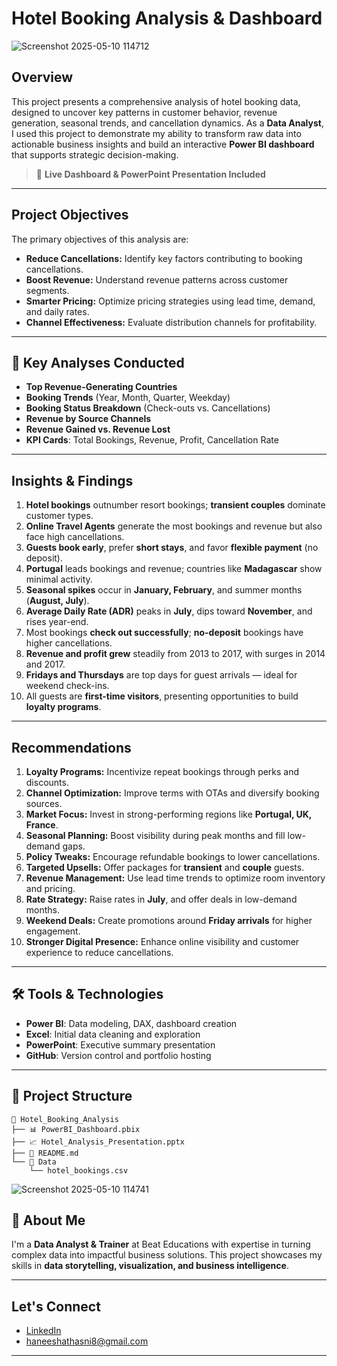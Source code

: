 # Hotel Booking Analysis & Dashboard 

![Screenshot 2025-05-10 114712](https://github.com/user-attachments/assets/53059169-aecd-47f9-9b75-e42d8acda257)


## Overview

This project presents a comprehensive analysis of hotel booking data, designed to uncover key patterns in customer behavior, revenue generation, seasonal trends, and cancellation dynamics. As a **Data Analyst**, I used this project to demonstrate my ability to transform raw data into actionable business insights and build an interactive **Power BI dashboard** that supports strategic decision-making.

> 🔗 **Live Dashboard & PowerPoint Presentation Included** 

---

## Project Objectives

The primary objectives of this analysis are:

* **Reduce Cancellations:** Identify key factors contributing to booking cancellations.
* **Boost Revenue:** Understand revenue patterns across customer segments.
* **Smarter Pricing:** Optimize pricing strategies using lead time, demand, and daily rates.
* **Channel Effectiveness:** Evaluate distribution channels for profitability.

---

## 📌 Key Analyses Conducted

* **Top Revenue-Generating Countries**
* **Booking Trends** (Year, Month, Quarter, Weekday)
* **Booking Status Breakdown** (Check-outs vs. Cancellations)
* **Revenue by Source Channels**
* **Revenue Gained vs. Revenue Lost**
* **KPI Cards**: Total Bookings, Revenue, Profit, Cancellation Rate

---

## Insights & Findings

1. **Hotel bookings** outnumber resort bookings; **transient couples** dominate customer types.
2. **Online Travel Agents** generate the most bookings and revenue but also face high cancellations.
3. **Guests book early**, prefer **short stays**, and favor **flexible payment** (no deposit).
4. **Portugal** leads bookings and revenue; countries like **Madagascar** show minimal activity.
5. **Seasonal spikes** occur in **January, February**, and summer months (**August, July**).
6. **Average Daily Rate (ADR)** peaks in **July**, dips toward **November**, and rises year-end.
7. Most bookings **check out successfully**; **no-deposit** bookings have higher cancellations.
8. **Revenue and profit grew** steadily from 2013 to 2017, with surges in 2014 and 2017.
9. **Fridays and Thursdays** are top days for guest arrivals — ideal for weekend check-ins.
10. All guests are **first-time visitors**, presenting opportunities to build **loyalty programs**.

---

## Recommendations

1. **Loyalty Programs:** Incentivize repeat bookings through perks and discounts.
2. **Channel Optimization:** Improve terms with OTAs and diversify booking sources.
3. **Market Focus:** Invest in strong-performing regions like **Portugal, UK, France**.
4. **Seasonal Planning:** Boost visibility during peak months and fill low-demand gaps.
5. **Policy Tweaks:** Encourage refundable bookings to lower cancellations.
6. **Targeted Upsells:** Offer packages for **transient** and **couple** guests.
7. **Revenue Management:** Use lead time trends to optimize room inventory and pricing.
8. **Rate Strategy:** Raise rates in **July**, and offer deals in low-demand months.
9. **Weekend Deals:** Create promotions around **Friday arrivals** for higher engagement.
10. **Stronger Digital Presence:** Enhance online visibility and customer experience to reduce cancellations.

---

## 🛠 Tools & Technologies

* **Power BI**: Data modeling, DAX, dashboard creation
* **Excel**: Initial data cleaning and exploration
* **PowerPoint**: Executive summary presentation
* **GitHub**: Version control and portfolio hosting

---

## 📂 Project Structure

```
📁 Hotel_Booking_Analysis
├── 📊 PowerBI_Dashboard.pbix
├── 📈 Hotel_Analysis_Presentation.pptx
├── 📄 README.md
└── 📁 Data
    └── hotel_bookings.csv
```
![Screenshot 2025-05-10 114741](https://github.com/user-attachments/assets/8f0bd14c-ad10-4e0e-b9f7-c833fdff35af)


## 👤 About Me

I'm a **Data Analyst & Trainer** at Beat Educations with expertise in turning complex data into impactful business solutions. This project showcases my skills in **data storytelling, visualization, and business intelligence**.

---

 ## Let's Connect

* [LinkedIn](https://www.linkedin.com/in/haneeshathasnin/) 
* haneeshathasni8@gmail.com

---

